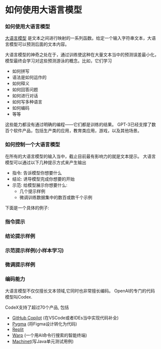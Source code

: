 # 如何使用大语言模型

### 如何使用大语言模型

[大语言模型](https://openai.com/blog/better-language-models/) 是文本之间进行映射的一系列函数。给定一个输入字符串文本，大语言模型可以预测后面的文本内容。

大语言模型的神奇之处在于，通过训练使这种在大量文本当中的预测误差最小化，模型最终会学习对这些预测游泳的概念。比如，它们学习
- 如何拼写
- 语法是如何运作的
- 如何释义
- 如何回答问题
- 如何进行对话
- 如何写多种语言
- 如何编码
- 等等

这些能力都没有通过明确的编程——它们都是训练的结果。
GPT-3已经支撑了数百个软件产品，包括生产类的应用，教育类应用，游戏，以及其他场景。

### 如何控制一个大语言模型
在所有的大语言模型的输入当中，截止目前最有影响力的就是文本提示。
大语言模型可以通过以下几种提示方式来产生输出
- 指令: 告诉模型你想要什么
- 结论: 诱导模型完成你想要的开始
- 示范: 给模型展示你想要什么:
    - 几个提示样例
    - 微调训练数据集中的数百或数千个示例

下面是一个具体的例子:
### 指令提示

### 结论提示样例


### 示范提示样例(小样本学习)

### 微调提示样例

### 编码能力
大语言模型不仅仅擅长文本领域,它同时也非常擅长编码。 OpenAI的专门的代码模型叫Codex.

CodeX支持了超过70个产品, 包括
- [GitHub Copilot](https://copilot.github.com/) (在VSCode或者IDEs当中实现代码补全)
- [Pygma](https://pygma.app/) (将Figma设计转化为代码)
- [Replit](https://replit.com/)
- [Warp](https://www.warp.dev/) (一个用AI命令行搜索的智能终端)
- [Machinet](https://machinet.net/)(写Java单元测试用例)

